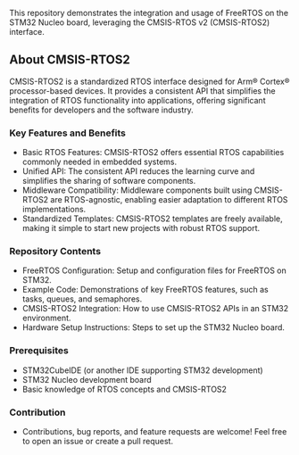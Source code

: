 This repository demonstrates the integration and usage of FreeRTOS on the STM32 Nucleo board, leveraging the CMSIS-RTOS v2 (CMSIS-RTOS2) interface.

## About CMSIS-RTOS2 
CMSIS-RTOS2 is a standardized RTOS interface designed for Arm® Cortex® processor-based devices. It provides a consistent API that simplifies the integration of RTOS functionality into applications, 
offering significant benefits for developers and the software industry.

### Key Features and Benefits
- Basic RTOS Features: CMSIS-RTOS2 offers essential RTOS capabilities commonly needed in embedded systems.   
- Unified API: The consistent API reduces the learning curve and simplifies the sharing of software components.   
- Middleware Compatibility: Middleware components built using CMSIS-RTOS2 are RTOS-agnostic, enabling easier adaptation to different RTOS implementations.   
- Standardized Templates: CMSIS-RTOS2 templates are freely available, making it simple to start new projects with robust RTOS support.   

### Repository Contents 
- FreeRTOS Configuration: Setup and configuration files for FreeRTOS on STM32.   
- Example Code: Demonstrations of key FreeRTOS features, such as tasks, queues, and semaphores.   
- CMSIS-RTOS2 Integration: How to use CMSIS-RTOS2 APIs in an STM32 environment.   
- Hardware Setup Instructions: Steps to set up the STM32 Nucleo board.   

### Prerequisites
- STM32CubeIDE (or another IDE supporting STM32 development)   
- STM32 Nucleo development board   
- Basic knowledge of RTOS concepts and CMSIS-RTOS2   

### Contribution
- Contributions, bug reports, and feature requests are welcome! Feel free to open an issue or create a pull request.
